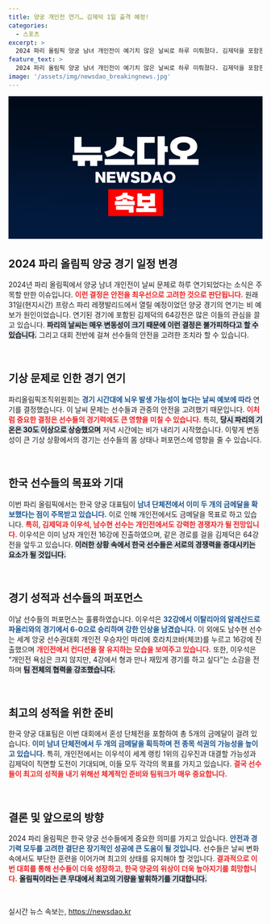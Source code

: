 ```yaml
---
title: 양궁 개인전 연기… 김제덕 1일 출격 예정!
categories:
  - 스포츠
excerpt: >
  2024 파리 올림픽 양궁 남녀 개인전이 예기치 않은 날씨로 하루 미뤄졌다. 김제덕을 포함한 선수들은 새로운 출발을 노리며, 이미 두 개의 금메달을 확보한 한국팀의 상승세가 기대를 모은다!
feature_text: >
  2024 파리 올림픽 양궁 남녀 개인전이 예기치 않은 날씨로 하루 미뤄졌다. 김제덕을 포함한 선수들은 새로운 출발을 노리며, 이미 두 개의 금메달을 확보한 한국팀의 상승세가 기대를 모은다!
image: '/assets/img/newsdao_breakingnews.jpg'
---
```


<p><img src="/assets/img/newsdao_breakingnews.jpg" alt="firstkoreanews 속보" /></p>

<h2 data-ke-size="size26">2024 파리 올림픽 양궁 경기 일정 변경</h2>

<p data-ke-size="size16">2024년 파리 올림픽에서 양궁 남녀 개인전이 날씨 문제로 하루 연기되었다는 소식은 주목할 만한 이슈입니다. <b><span style="color: #ee2323;">이런 결정은 안전을 최우선으로 고려한 것으로 판단됩니다.</span></b> 원래 31일(현지시간) 프랑스 파리 레쟁발리드에서 열릴 예정이었던 양궁 경기의 연기는 비 예보가 원인이었습니다. 연기된 경기에 포함된 김제덕의 64강전은 많은 이들의 관심을 끌고 있습니다. <b><span style="background-color: #21538527;">파리의 날씨는 매우 변동성이 크기 때문에 이런 결정은 불가피하다고 할 수 있습니다.</span></b> 그리고 대회 전반에 걸쳐 선수들의 안전을 고려한 조치라 할 수 있습니다. </p>

<p data-ke-size="size16">&nbsp;</p>

<h2 data-ke-size="size26">기상 문제로 인한 경기 연기</h2>

<p data-ke-size="size16">파리올림픽조직위원회는 <b><span style="color: #1a5490;">경기 시간대에 뇌우 발생 가능성이 높다는 날씨 예보에 따라</span></b> 연기를 결정했습니다. 이 날씨 문제는 선수들과 관중의 안전을 고려했기 때문입니다. <b><span style="color: #ee2323;">이처럼 중요한 결정은 선수들의 경기력에도 큰 영향을 미칠 수 있습니다.</span></b> 특히, <b><span style="background-color: #21538527;">당시 파리의 기온은 30도 이상으로 상승했으며</span></b> 저녁 시간에는 비가 내리기 시작했습니다. 이렇게 변동성이 큰 기상 상황에서의 경기는 선수들의 몸 상태나 퍼포먼스에 영향을 줄 수 있습니다.</p>

<p data-ke-size="size16">&nbsp;</p>

<h2 data-ke-size="size26">한국 선수들의 목표와 기대</h2>

<p data-ke-size="size16">이번 파리 올림픽에서는 한국 양궁 대표팀이 <b><span style="color: #1a5490;">남녀 단체전에서 이미 두 개의 금메달을 확보했다는 점이 주목받고 있습니다.</span></b> 이로 인해 개인전에서도 금메달을 목표로 하고 있습니다. <b><span style="color: #ee2323;">특히, 김제덕과 이우석, 남수현 선수는 개인전에서도 강력한 경쟁자가 될 전망입니다.</span></b> 이우석은 이미 남자 개인전 16강에 진출하였으며, 같은 경로를 걸을 김제덕은 64강전을 앞두고 있습니다. <b><span style="background-color: #21538527;">이러한 상황 속에서 한국 선수들은 서로의 경쟁력을 증대시키는 요소가 될 것입니다.</span></b></p>

<p data-ke-size="size16">&nbsp;</p>

<h2 data-ke-size="size26">경기 성적과 선수들의 퍼포먼스</h2>

<p data-ke-size="size16">이날 선수들의 퍼포먼스는 훌륭하였습니다. 이우석은 <b><span style="color: #1a5490;">32강에서 이탈리아의 알레산드로 파올리와의 경기에서 6-0으로 승리하며 강한 인상을 남겼습니다.</span></b> 이 외에도 남수현 선수는 세계 앙궁 선수권대회 개인전 우승자인 마리에 호라치코바(체코)를 누르고 16강에 진출했으며 <b><span style="color: #ee2323;">개인전에서 컨디션을 잘 유지하는 모습을 보여주고 있습니다.</span></b> 또한, 이우석은 “개인전 욕심은 크지 않지만, 4강에서 형과 만나 재밌게 경기를 하고 싶다”는 소감을 전하며 <b><span style="background-color: #21538527;">팀 전체의 협력을 강조했습니다.</span></b></p>

<p data-ke-size="size16">&nbsp;</p>

<h2 data-ke-size="size26">최고의 성적을 위한 준비</h2>

<p data-ke-size="size16">한국 양궁 대표팀은 이번 대회에서 혼성 단체전을 포함하여 총 5개의 금메달이 걸려 있습니다. <b><span style="color: #1a5490;">이미 남녀 단체전에서 두 개의 금메달을 획득하며 전 종목 석권의 가능성을 높이고 있습니다.</span></b> 특히, 개인전에서는 이우석이 세계 랭킹 1위의 김우진과 대결할 가능성과 김제덕이 직면할 도전이 기대되며, 이들 모두 각각의 목표를 가지고 있습니다. <b><span style="color: #ee2323;">결국 선수들이 최고의 성적을 내기 위해선 체계적인 준비와 팀워크가 매우 중요합니다.</span></b></p>

<p data-ke-size="size16">&nbsp;</p>

<h2 data-ke-size="size26">결론 및 앞으로의 방향</h2>

<p data-ke-size="size16">2024 파리 올림픽은 한국 양궁 선수들에게 중요한 의미를 가지고 있습니다. <b><span style="color: #1a5490;">안전과 경기력 모두를 고려한 결단은 장기적인 성공에 큰 도움이 될 것입니다.</span></b> 선수들은 날씨 변화 속에서도 부단한 훈련을 이어가며 최고의 상태를 유지해야 할 것입니다. <b><span style="color: #ee2323;">결과적으로 이번 대회를 통해 선수들이 더욱 성장하고, 한국 양궁의 위상이 더욱 높아지기를 희망합니다.</span></b> <b><span style="background-color: #21538527;">올림픽이라는 큰 무대에서 최고의 기량을 발휘하기를 기대합니다.</span></b></p>

<p data-ke-size="size16">&nbsp;</p>
실시간 뉴스 속보는, <a href="https://newsdao.kr" rel="dofollow">https://newsdao.kr</a>


